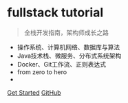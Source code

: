 # fullstack tutorial

> 全栈开发指南，架构师成长之路

<!-- - 后台技术栈/全栈开发/架构师之路，秋招/春招/校招/面试 -->
- 操作系统、计算机网络、数据库与算法
- Java技术栈、微服务、分布式系统架构
- Docker、Git工作流、正则表达式
- from zero to hero
- <script type="text/javascript" src="//quote.51.la/q?id=19815069&mb=4"></script>

[Get Started](introduction)
[GitHub](https://github.com/frank-lam/fullstack-tutorial)
